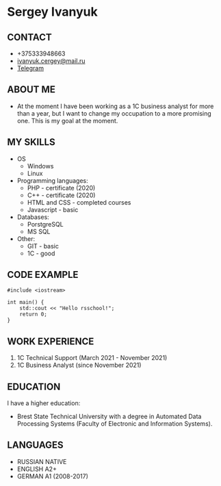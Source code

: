 # Sergey Ivanyuk

## CONTACT
* +375333948663
* ivanyuk.cergey@mail.ru
 * [Telegram](https://t.me/Sergeytwix21)

## ABOUT ME
* At the moment I have been working as a 1C business analyst for more than a year, but I want to change my occupation to a more promising one. This is my goal at the moment.

## MY SKILLS
* OS
  - Windows
  - Linux
* Programming languages:
  - PHP - certificate (2020)
  - C++ - certificate (2020)
  - HTML and CSS - completed courses
  - Javascript - basic
* Databases:
  - PorstgreSQL
  - MS SQL
* Other:
  - GIT - basic
  - 1С - good

## CODE EXAMPLE
```
#include <iostream>

int main() {
    std::cout << "Hello rsschool!";
    return 0;
}
```

## WORK EXPERIENCE
1. 1C Technical Support (March 2021 - November 2021)
2. 1C Business Analyst (since November 2021)

## EDUCATION
I have a higher education:
* Brest State Technical University with a degree in Automated Data Processing Systems (Faculty of Electronic and Information Systems).

## LANGUAGES
* RUSSIAN NATIVE
* ENGLISH A2+
* GERMAN A1 (2008-2017)
